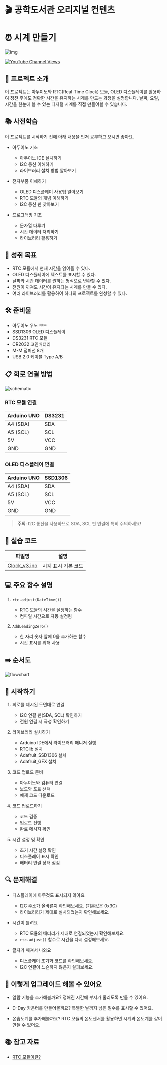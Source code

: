 # 🎬 공학도서관 오리지널 컨텐츠

# ⏰ 시계 만들기

![img](./img/4_RTC_cover.jpg)

[![YouTube Channel Views](https://img.shields.io/badge/YouTube-FF0000?style=for-the-badge&logo=youtube&logoColor=white)](https://youtu.be/hMjuODHlYIs?si=jaTwcX8FcCGYaMxg)

## 📝 프로젝트 소개
이 프로젝트는 아두이노와 RTC(Real-Time Clock) 모듈, OLED 디스플레이를 활용하여 정전 후에도 정확한 시간을 유지하는 시계를 만드는 과정을 설명합니다. 날짜, 요일, 시간을 한눈에 볼 수 있는 디지털 시계를 직접 만들어볼 수 있습니다.

## 📚 사전학습
이 프로젝트를 시작하기 전에 아래 내용을 먼저 공부하고 오시면 좋아요.

- 아두이노 기초
  - 아두이노 IDE 설치하기
  - I2C 통신 이해하기
  - 라이브러리 설치 방법 알아보기

- 전자부품 이해하기
  - OLED 디스플레이 사용법 알아보기
  - RTC 모듈의 개념 이해하기
  - I2C 통신 핀 찾아보기

- 프로그래밍 기초
  - 문자열 다루기
  - 시간 데이터 처리하기
  - 라이브러리 활용하기

## 🎯 성취 목표
- RTC 모듈에서 현재 시간을 읽어올 수 있다.
- OLED 디스플레이에 텍스트를 표시할 수 있다.
- 날짜와 시간 데이터를 원하는 형식으로 변환할 수 있다.
- 전원이 꺼져도 시간이 유지되는 시계를 만들 수 있다.
- 여러 라이브러리를 활용하여 하나의 프로젝트를 완성할 수 있다.

## 🛠 준비물
- 아두이노 우노 보드
- SSD1306 OLED 디스플레이
- DS3231 RTC 모듈
- CR2032 코인배터리
- M-M 점퍼선 8개
- USB 2.0 케이블 Type A/B

## 📋 회로 연결 방법
![schematic](./img/picture_clock.jpg)

### RTC 모듈 연결
| Arduino UNO | DS3231 |
|------------|--------|
| A4 (SDA)   | SDA    |
| A5 (SCL)   | SCL    |
| 5V         | VCC    |
| GND        | GND    |

### OLED 디스플레이 연결
| Arduino UNO | SSD1306 |
|------------|---------|
| A4 (SDA)   | SDA     |
| A5 (SCL)   | SCL     |
| 5V         | VCC     |
| GND        | GND     |

> **주의**: I2C 통신을 사용하므로 SDA, SCL 핀 연결에 특히 주의하세요!

## 💾 실습 코드
| 파일명 | 설명 |
|--------|------|
| [Clock_v3.ino](./src/Clock_v3/Clock_v3.ino) | 시계 표시 기본 코드 |

## 💻 주요 함수 설명
1. `rtc.adjust(DateTime())`
   - RTC 모듈의 시간을 설정하는 함수
   - 컴파일 시간으로 자동 설정됨

2. `AddLeadingZero()`
   - 한 자리 숫자 앞에 0을 추가하는 함수
   - 시간 표시를 위해 사용

## ➡️ 순서도
![flowchart](./img/4_RTC_flowchart.jpg)

## 🚀 시작하기
1. 회로를 제시된 도면대로 연결
   - I2C 연결 핀(SDA, SCL) 확인하기
   - 전원 연결 시 극성 확인하기

2. 라이브러리 설치하기
   - Arduino IDE에서 라이브러리 매니저 실행
   - RTClib 설치
   - Adafruit_SSD1306 설치
   - Adafruit_GFX 설치

3. 코드 업로드 준비
   - 아두이노와 컴퓨터 연결
   - 보드와 포트 선택
   - 예제 코드 다운로드

4. 코드 업로드하기
   - 코드 검증
   - 업로드 진행
   - 완료 메시지 확인

5. 시간 설정 및 확인
   - 초기 시간 설정 확인
   - 디스플레이 표시 확인
   - 배터리 연결 상태 점검

## 🔍 문제해결
- 디스플레이에 아무것도 표시되지 않아요
  - I2C 주소가 올바른지 확인해보세요. (기본값은 0x3C)
  - 라이브러리가 제대로 설치되었는지 확인해보세요.

- 시간이 틀려요
  - RTC 모듈의 배터리가 제대로 연결되었는지 확인해보세요.
  - `rtc.adjust()` 함수로 시간을 다시 설정해보세요.

- 글자가 깨져서 나와요
  - 디스플레이 초기화 코드를 확인해보세요.
  - I2C 연결이 느슨하지 않은지 살펴보세요.

## 🌟 이렇게 업그레이드 해볼 수 있어요
- 알람 기능을 추가해볼까요?
  정해진 시간에 부저가 울리도록 만들 수 있어요.

- D-Day 카운터를 만들어볼까요?
  특별한 날까지 남은 일수를 표시할 수 있어요.

- 온습도계를 추가해볼까요?
  RTC 모듈의 온도센서를 활용하면 시계와 온도계를 같이 만들 수 있어요.

## 📚 참고 자료
- [RTC 모듈이란?](https://ko.wikipedia.org/wiki/%EC%8B%A4%EC%8B%9C%EA%B0%84_%EC%8B%9C%EA%B3%84)
